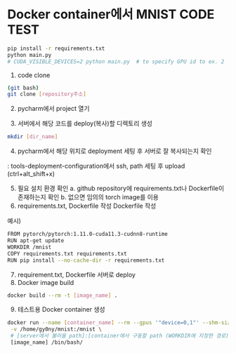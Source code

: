 # Docker container에서 MNIST CODE TEST

```bash
pip install -r requirements.txt
python main.py
# CUDA_VISIBLE_DEVICES=2 python main.py  # to specify GPU id to ex. 2
```
1. code clone
```bash
(git bash)
git clone [repository주소]
```
2. pycharm에서 project 열기

3. 서버에서 해당 코드를 deploy(복사)할 디렉토리 생성
```bash
mkdir [dir_name]
```
4. pycharm에서 해당 위치로 deployment 세팅 후 서버로 잘 복사되는지 확인

: tools-deployment-configuration에서 ssh, path 세팅 후 upload (ctrl+alt_shift+x)

5. 필요 설치 환경 확인
a. github repository에 requirements.txt나 Dockerfile이 존재하는지 확인
b. 없으면 임의의 torch image를 이용
6. requirements.txt, Dockerfile 작성
Dockerfile 작성

예시)
```bash
FROM pytorch/pytorch:1.11.0-cuda11.3-cudnn8-runtime
RUN apt-get update
WORKDIR /mnist 
COPY requirements.txt requirements.txt
RUN pip install --no-cache-dir -r requirements.txt
```
7. requirement.txt, Dockerfile 서버로 deploy
8. Docker image build
```bash
docker build --rm -t [image_name] .
```
9. 테스트용 Docker container 생성
```bash
docker run --name [container_name] --rm --gpus '"device=0,1"' --shm-size 8G -it \
 -v /home/gy0ny/mnist:/mnist \
 # [server에서 불러올 path]:[container에서 구동할 path (WORKDIR에 지정한 경로)] 
 [image_name] /bin/bash/
```
